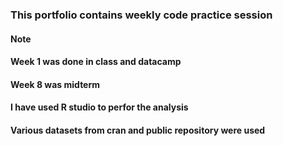 ### This portfolio contains weekly code practice session
#### Note
#### Week 1 was done in class and datacamp
#### Week 8 was midterm
#### I have used R studio to perfor the analysis
#### Various datasets from cran and public repository were used
